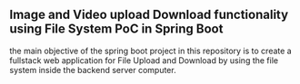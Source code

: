 ## Image and Video upload Download functionality using File System PoC in Spring Boot

the main objective of the spring boot project in this repository is to create a fullstack web application for File Upload and Download by using the file system inside the backend server computer.  

